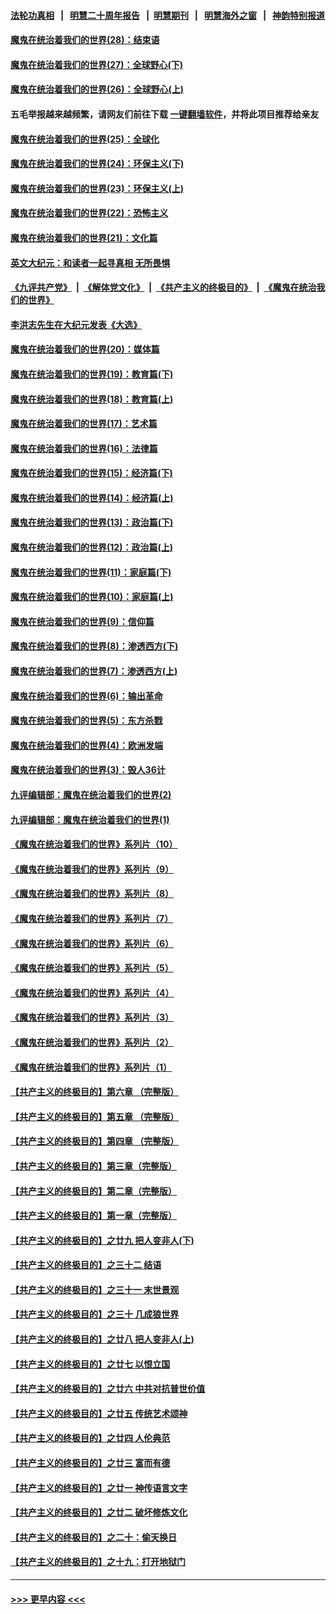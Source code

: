 #### [法轮功真相](https://github.com/gfw-breaker/truth/blob/master/README.md?t=0) &nbsp;&nbsp;|&nbsp;&nbsp; [明慧二十周年报告](https://github.com/gfw-breaker/mh-reports/blob/master/README.md?t=0) &nbsp;&nbsp;|&nbsp;&nbsp;[明慧期刊](https://github.com/gfw-breaker/mh-qikan) &nbsp;&nbsp;|&nbsp;&nbsp; [明慧海外之窗](https://github.com/gfw-breaker/mh-news/blob/master/README.md?t=0) &nbsp;&nbsp;|&nbsp;&nbsp; [神韵特别报道](https://github.com/gfw-breaker/mh-news/blob/master/shenyun.md?t=0)
#### [魔鬼在统治着我们的世界(28)：结束语](../pages/nsc422/n10936246.md?t=07051601) 
#### [魔鬼在统治着我们的世界(27)：全球野心(下)](../pages/nsc422/n10928319.md?t=07051601) 
#### [魔鬼在统治着我们的世界(26)：全球野心(上)](../pages/nsc422/n10900318.md?t=07051601) 
#### 五毛举报越来越频繁，请网友们前往下载 [一键翻墙软件](https://github.com/gfw-breaker/ssr-accounts)，并将此项目推荐给亲友
#### [魔鬼在统治着我们的世界(25)：全球化](../pages/nsc422/n10788205.md?t=07051601) 
#### [魔鬼在统治着我们的世界(24)：环保主义(下)](../pages/nsc422/n10695307.md?t=07051601) 
#### [魔鬼在统治着我们的世界(23)：环保主义(上)](../pages/nsc422/n10688613.md?t=07051601) 
#### [魔鬼在统治着我们的世界(22)：恐怖主义](../pages/nsc422/n10614727.md?t=07051601) 
#### [魔鬼在统治着我们的世界(21)：文化篇](../pages/nsc422/n10597706.md?t=07051601) 
#### [英文大纪元：和读者一起寻真相 无所畏惧](../pages/nsc422/n12542027.md?t=07051601) 
#### [《九评共产党》](https://github.com/begood0513/9ping.md/blob/master/README.md) &nbsp;|&nbsp; [《解体党文化》](../../../../jtdwh.md/blob/master/README.md)  &nbsp;|&nbsp; [《共产主义的终极目的》](../../../../gczydzjmd.md/blob/master/README.md) &nbsp;|&nbsp; [《魔鬼在统治我们的世界》](../../../../mgztzwmdsj.md/blob/master/README.md) 
#### [李洪志先生在大纪元发表《大选》](../pages/nsc422/n12534746.md?t=07051601) 
#### [魔鬼在统治着我们的世界(20)：媒体篇](../pages/nsc422/n10586579.md?t=07051601) 
#### [魔鬼在统治着我们的世界(19)：教育篇(下)](../pages/nsc422/n10564808.md?t=07051601) 
#### [魔鬼在统治着我们的世界(18)：教育篇(上)](../pages/nsc422/n10526970.md?t=07051601) 
#### [魔鬼在统治着我们的世界(17)：艺术篇](../pages/nsc422/n10499093.md?t=07051601) 
#### [魔鬼在统治着我们的世界(16)：法律篇](../pages/nsc422/n10485969.md?t=07051601) 
#### [魔鬼在统治着我们的世界(15)：经济篇(下)](../pages/nsc422/n10469975.md?t=07051601) 
#### [魔鬼在统治着我们的世界(14)：经济篇(上)](../pages/nsc422/n10457370.md?t=07051601) 
#### [魔鬼在统治着我们的世界(13)：政治篇(下)](../pages/nsc422/n10448270.md?t=07051601) 
#### [魔鬼在统治着我们的世界(12)：政治篇(上)](../pages/nsc422/n10444576.md?t=07051601) 
#### [魔鬼在统治着我们的世界(11)：家庭篇(下)](../pages/nsc422/n10440961.md?t=07051601) 
#### [魔鬼在统治着我们的世界(10)：家庭篇(上)](../pages/nsc422/n10435448.md?t=07051601) 
#### [魔鬼在统治着我们的世界(9)：信仰篇](../pages/nsc422/n10432159.md?t=07051601) 
#### [魔鬼在统治着我们的世界(8)：渗透西方(下)](../pages/nsc422/n10429603.md?t=07051601) 
#### [魔鬼在统治着我们的世界(7)：渗透西方(上)](../pages/nsc422/n10426013.md?t=07051601) 
#### [魔鬼在统治着我们的世界(6)：输出革命](../pages/nsc422/n10421536.md?t=07051601) 
#### [魔鬼在统治着我们的世界(5)：东方杀戮](../pages/nsc422/n10417707.md?t=07051601) 
#### [魔鬼在统治着我们的世界(4)：欧洲发端](../pages/nsc422/n10414890.md?t=07051601) 
#### [魔鬼在统治着我们的世界(3)：毁人36计](../pages/nsc422/n10411583.md?t=07051601) 
#### [九评编辑部：魔鬼在统治着我们的世界(2)](../pages/nsc422/n10410036.md?t=07051601) 
#### [九评编辑部：魔鬼在统治着我们的世界(1)](../pages/nsc422/n10406825.md?t=07051601) 
#### [《魔鬼在统治着我们的世界》系列片（10）](../pages/nsc422/n12292670.md?t=07051601) 
#### [《魔鬼在统治着我们的世界》系列片（9）](../pages/nsc422/n12290859.md?t=07051601) 
#### [《魔鬼在统治着我们的世界》系列片（8）](../pages/nsc422/n12287445.md?t=07051601) 
#### [《魔鬼在统治着我们的世界》系列片（7）](../pages/nsc422/n12283425.md?t=07051601) 
#### [《魔鬼在统治着我们的世界》系列片（6）](../pages/nsc422/n12282314.md?t=07051601) 
#### [《魔鬼在统治着我们的世界》系列片（5）](../pages/nsc422/n12281419.md?t=07051601) 
#### [《魔鬼在统治着我们的世界》系列片（4）](../pages/nsc422/n12274024.md?t=07051601) 
#### [《魔鬼在统治着我们的世界》系列片（3）](../pages/nsc422/n12271322.md?t=07051601) 
#### [《魔鬼在统治着我们的世界》系列片（2）](../pages/nsc422/n12269049.md?t=07051601) 
#### [《魔鬼在统治着我们的世界》系列片（1）](../pages/nsc422/n12267575.md?t=07051601) 
#### [【共产主义的终极目的】第六章 （完整版）](../pages/nsc422/n11428913.md?t=07051601) 
#### [【共产主义的终极目的】第五章 （完整版）](../pages/nsc422/n11428912.md?t=07051601) 
#### [【共产主义的终极目的】第四章 （完整版）](../pages/nsc422/n11428907.md?t=07051601) 
#### [【共产主义的终极目的】第三章（完整版）](../pages/nsc422/n11428848.md?t=07051601) 
#### [【共产主义的终极目的】第二章（完整版）](../pages/nsc422/n11428831.md?t=07051601) 
#### [【共产主义的终极目的】第一章（完整版）](../pages/nsc422/n11417651.md?t=07051601) 
#### [【共产主义的终极目的】之廿九 把人变非人(下)](../pages/nsc422/n11344140.md?t=07051601) 
#### [【共产主义的终极目的】之三十二 结语](../pages/nsc422/n11360535.md?t=07051601) 
#### [【共产主义的终极目的】之三十一 末世景观](../pages/nsc422/n11351129.md?t=07051601) 
#### [【共产主义的终极目的】之三十 几成狼世界](../pages/nsc422/n11348280.md?t=07051601) 
#### [【共产主义的终极目的】之廿八 把人变非人(上)](../pages/nsc422/n11340492.md?t=07051601) 
#### [【共产主义的终极目的】之廿七 以恨立国](../pages/nsc422/n11336944.md?t=07051601) 
#### [【共产主义的终极目的】之廿六 中共对抗普世价值](../pages/nsc422/n11324785.md?t=07051601) 
#### [【共产主义的终极目的】之廿五 传统艺术颂神](../pages/nsc422/n11296396.md?t=07051601) 
#### [【共产主义的终极目的】之廿四 人伦典范](../pages/nsc422/n11296397.md?t=07051601) 
#### [【共产主义的终极目的】之廿三 富而有德](../pages/nsc422/n11283598.md?t=07051601) 
#### [【共产主义的终极目的】之廿一 神传语言文字](../pages/nsc422/n11263265.md?t=07051601) 
#### [【共产主义的终极目的】之廿二 破坏修炼文化](../pages/nsc422/n11245728.md?t=07051601) 
#### [【共产主义的终极目的】之二十：偷天换日](../pages/nsc422/n11238846.md?t=07051601) 
#### [【共产主义的终极目的】之十九：打开地狱门](../pages/nsc422/n11206376.md?t=07051601) 

----
#### [ >>> 更早内容 <<< ](../indexes/nsc422-earlier.md)
